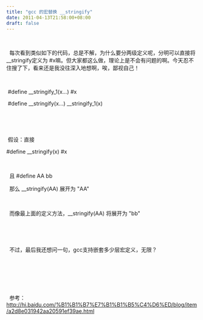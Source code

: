 ```yaml
---
title: "gcc 的宏替换 __stringify"
date: 2011-04-13T21:58:00+08:00
draft: false
---
```


 


  每次看到类似如下的代码，总是不解，为什么要分两级定义呢，分明可以直接将\_\_stringify定义为 #x嘛。但大家都这么做，理论上是不会有问题的啊。今天忍不住搜了下，看来还是我没往深入地想啊，唉，鄙视自己！


 


 #define \_\_stringify\_1(x...) #x   

 #define \_\_stringify(x...) \_\_stringify\_1(x) 




 


 


 假设：直接 

#define \_\_stringify(x) #x 



 


  且 #define AA bb



  那么 \_\_stringify(AA) 展开为 "AA"



 


  而像最上面的定义方法，\_\_stringify(AA) 将展开为 "bb"



 


 


  不过，最后我还想问一句，gcc支持嵌套多少层宏定义，无限？


 


 


 


  参考：<http://hi.baidu.com/%B1%B1%B7%E7%B1%B1%B5%C4%D6%ED/blog/item/a2d8e031942aa20591ef39ae.html>
  





